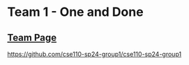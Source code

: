 # Team 1 - One and Done

## [Team Page](admin/team.md)

https://github.com/cse110-sp24-group1/cse110-sp24-group1
